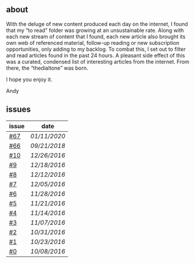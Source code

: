## about
With the deluge of new content produced each day on the internet, I found that my “to read” folder was growing at an unsustainable rate. Along with each new stream of content that I found, each new article also brought its own web of referenced material, follow-up reading or new subscription opportunities, only adding to my backlog. To combat this, I set out to filter and read articles found in the past 24 hours. A pleasant side effect of this was a curated, condensed list of interesting articles from the internet. From there, the “thedialtone” was born. 

I hope you enjoy it.

Andy

## issues
| issue        | date           |
|---|---|
| [#67](67.md) | *01/11/2020* |
| [#66](66.md) | *09/21/2018* |
| [#10](10.md) | *12/26/2016* |
| [#9](9.md)  | *12/18/2016* |
| [#8](8.md) | *12/12/2016* |
| [#7](7.md) | *12/05/2016* |
| [#6](6.md) | *11/28/2016* |
| [#5](5.md) | *11/21/2016* |
| [#4](4.md) | *11/14/2016* |
| [#3](3.md) | *11/07/2016* | 
| [#2](2.md) | *10/31/2016* |
| [#1](1.md) | *10/23/2016* |
| [#0](0.md) | *10/08/2016* |
